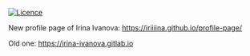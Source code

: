 [![Licence](https://img.shields.io/badge/License-MIT-green.svg)](LICENSE)

New profile page of Irina Ivanova: https://iriiiina.github.io/profile-page/

Old one: https://irina-ivanova.gitlab.io